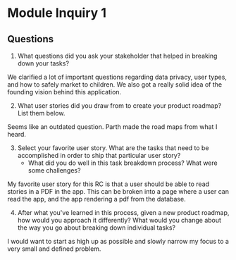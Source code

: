 # Module Inquiry 1

## Questions

1. What questions did you ask your stakeholder that helped in breaking down your tasks?

We clarified a lot of important questions regarding data privacy, user types, and how to safely market to children. We also got a really solid idea of the founding vision behind this application. 

2. What user stories did you draw from to create your product roadmap? List them below.

Seems like an outdated question. Parth made the road maps from what I heard. 

3. Select your favorite user story. What are the tasks that need to be accomplished in order to ship that particular user story?
    - What did you do well in this task breakdown process? What were some challenges?
    
My favorite user story for this RC is that a user should be able to read stories in a PDF in the app. 
    This can be broken into a page where a user can read the app, and the app rendering a pdf from the database.  
    
4. After what you've learned in this process, given a new product roadmap, how would you approach it differently? What would you change about the way you go about breaking down individual tasks?

I would want to start as high up as possible and slowly narrow my focus to a very small and defined problem. 
